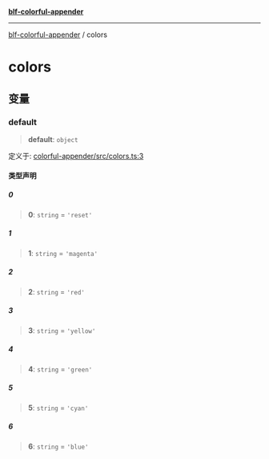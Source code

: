 [**blf-colorful-appender**](index.md)

***

[blf-colorful-appender](index.md) / colors

# colors

## 变量

### default

> **default**: `object`

定义于: [colorful-appender/src/colors.ts:3](https://github.com/fengxinming/log-base/blob/c30fa7fc98ee6693b6730b597d133b63d7a6f155/packages/colorful-appender/src/colors.ts#L3)

#### 类型声明

##### 0

> **0**: `string` = `'reset'`

##### 1

> **1**: `string` = `'magenta'`

##### 2

> **2**: `string` = `'red'`

##### 3

> **3**: `string` = `'yellow'`

##### 4

> **4**: `string` = `'green'`

##### 5

> **5**: `string` = `'cyan'`

##### 6

> **6**: `string` = `'blue'`
